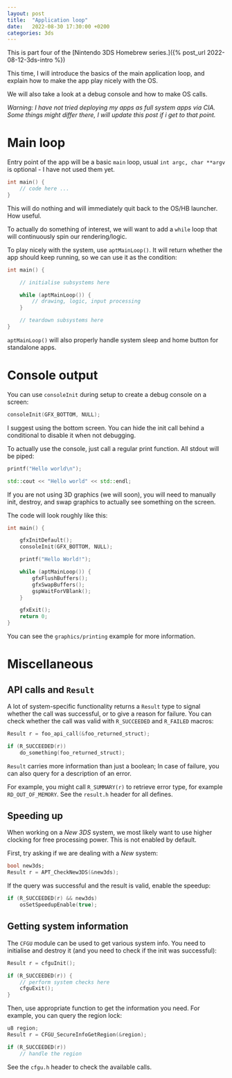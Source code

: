 ```yaml
---
layout: post
title:  "Application loop"
date:   2022-08-30 17:30:00 +0200
categories: 3ds
---
```


This is part four of the [Nintendo 3DS Homebrew series.]({% post_url 2022-08-12-3ds-intro %})

This time, I will introduce the basics of the main application loop, and explain how to make the app play nicely with the OS.

We will also take a look at a debug console and how to make OS calls.

*Warning: I have not tried deploying my apps as full system apps via CIA. Some things might differ there, I will update this post if i get to that point.*

# Main loop

Entry point of the app will be a basic `main` loop, usual `int argc, char **argv` is optional - I have not used them yet.


```c
int main() {
    // code here ...
}
```

This will do nothing and will immediately quit back to the OS/HB launcher. How useful.

To actually do something of interest, we will want to add a `while` loop that will continuously spin our rendering/logic.

To play nicely with the system, use `aptMainLoop()`. It will return whether the app should keep running, so we can use it as the condition:

```c
int main() {

    // initialise subsystems here

    while (aptMainLoop()) {
        // drawing, logic, input processing
    }

    // teardown subsystems here
}
```

`aptMainLoop()` will also properly handle system sleep and home button for standalone apps.

# Console output

You can use `consoleInit` during setup to create a debug console on a screen:

```c
consoleInit(GFX_BOTTOM, NULL);
```

I suggest using the bottom screen. You can hide the init call behind a conditional to disable it when not debugging.

To actually use the console, just call a regular print function. All stdout will be piped:

```c
printf("Hello world\n");
```
```cpp
std::cout << "Hello world" << std::endl;
```

If you are not using 3D graphics (we will soon), you will need to manually init, destroy, and swap graphics to actually see something on the screen. 

The code will look roughly like this:

```c
int main() {

    gfxInitDefault();
    consoleInit(GFX_BOTTOM, NULL);

    printf("Hello World!");

    while (aptMainLoop()) {
        gfxFlushBuffers();
        gfxSwapBuffers();
        gspWaitForVBlank();
    }

    gfxExit();
    return 0;
}
```

You can see the `graphics/printing` example for more information.

# Miscellaneous

## API calls and `Result`
A lot of system-specific functionality returns a `Result` type to signal whether the call was successful, or to give a reason for failure.
You can check whether the call was valid with `R_SUCCEEDED` and `R_FAILED` macros:

```c
Result r = foo_api_call(&foo_returned_struct);

if (R_SUCCEEDED(r)) 
    do_something(foo_returned_struct);
```

`Result` carries more information than just a boolean; In case of failure, you can also query for a description of an error.

For example, you might call `R_SUMMARY(r)` to retrieve error type, for example `RD_OUT_OF_MEMORY`. See the `result.h` header for all defines.  

## Speeding up
When working on a *New 3DS* system, we most likely want to use higher clocking for free processing power. This is not enabled by default.

First, try asking if we are dealing with a *New* system:

```cpp
bool new3ds; 
Result r = APT_CheckNew3DS(&new3ds);
```

If the query was successful and the result is valid, enable the speedup:

```c
if (R_SUCCEEDED(r) && new3ds)
    osSetSpeedupEnable(true);
```

## Getting system information
The `CFGU` module can be used to get various system info. You need to initialise and destroy it (and you need to check if the init was successful):

```c
Result r = cfguInit();

if (R_SUCCEEDED(r)) {
    // perform system checks here
    cfguExit();
}
```

Then, use appropriate function to get the information you need. For example, you can query the region lock:

```c
u8 region;
Result r = CFGU_SecureInfoGetRegion(&region);

if (R_SUCCEEDED(r)) 
    // handle the region
```

See the `cfgu.h` header to check the available calls.